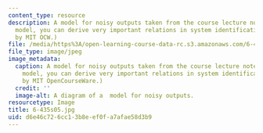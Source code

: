 ```yaml
---
content_type: resource
description: A model for noisy outputs taken from the course lecture notes. From this
  model, you can derive very important relations in system identification. (Figure
  by MIT OCW.)
file: /media/https%3A/open-learning-course-data-rc.s3.amazonaws.com/6-435-system-identification-spring-2005/d6e46c726cc13b8eef0fa7afae58d3b9_6-435s05.jpg
file_type: image/jpeg
image_metadata:
  caption: A model for noisy outputs taken from the course lecture notes. From this
    model, you can derive very important relations in system identification. (Figure
    by MIT OpenCourseWare.)
  credit: ''
  image-alt: A diagram of a  model for noisy outputs.
resourcetype: Image
title: 6-435s05.jpg
uid: d6e46c72-6cc1-3b8e-ef0f-a7afae58d3b9
---
```

